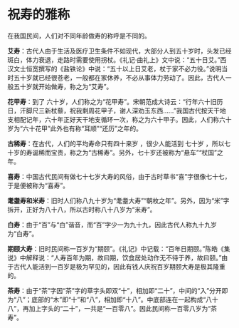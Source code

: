# 祝寿的雅称


在我国民间，人们对不同年龄做寿的称呼是不同的。

**艾寿**：古代人由于生活及医疗卫生条件不如现代，大部分人到五十岁时，头发已经斑白，体力衰退，走路时需要使用拐杖。《礼记·曲礼上》文中说：“五十日艾。”西汉文士恒宽撰写的《盐铁论》中说：“五十以上日艾老，杖于家不必力役。”说明当时五十岁就已经很苍老，一般都在家休养，不必从事体力劳动了。因此，古代人一般五十岁就开始做寿，称之为“艾寿”。

**花甲寿**：到了 六十岁，人们称之为“花甲寿”。宋朝范成大诗云：“行年六十旧历日，汗脚尺三新杖藜，祝我剩周花甲子，谢人深劝玉东西……”我国古代按天干地支相配记年，六十年正好天干地支循环一次，称之为六十甲子。因此，人们称六十岁为“六十花甲”此外也有称“耳顺”“还历”之年的。

**古稀寿**：在古代，人们的平均寿命只有四十来岁 ，很少人能活到 七十岁 ，所以七十岁的寿诞稀而宝贵，称之为“古稀寿”。另外，七十岁还被称为“悬车”“杖国”之年。

**喜寿**：中国古代民间有做七十七岁大寿的风俗，由于古时草书“喜”字很像七十七，于是便被称为“喜寿”。

**耄耋寿和米寿**：旧时人们称八九十岁为“耄耋大寿”“朝枚之年”。另外，因为“米”字拆开，正好为八十八，所以古时称八十八岁为“米寿”。

**白寿**：由于“百”与“白”谐音，而“百”字少一为九十九，因此古代人称九十九岁为“白寿”。

**期颐大寿**：旧时民间称一百岁为“期颐”。《礼记》中记载：“百年日期颐。”陈皓《集说》中解释说：“人寿百年为期，故曰期，饮食居处动作无不待于养，故曰颐。”由于古代人能活到一百岁是极为罕见的，因此有钱人庆祝百岁期颐大寿是极其隆重的。

**茶寿**：由于“茶”字因“茶”字的草字头即双“十”，相加即“二十”，中间的“入”分开即为“八”；底部的“木”即“十”和“八”，相加即“十八”。中底部连在一起构成“八十八”，再加上字头的“二十”，一共是“一百零八”。因此民间称一百零八岁为“茶寿”。
